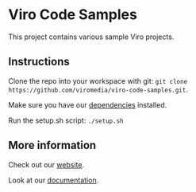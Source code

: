 # Viro Code Samples

This project contains various sample Viro projects.

## Instructions

Clone the repo into your workspace with git: `git clone https://github.com/viromedia/viro-code-samples.git`.

Make sure you have our [dependencies](http://docs.viromedia.com/docs/starting-a-new-viro-project#section-install-dependencies) installed.

Run the setup.sh script: `./setup.sh`

## More information

Check out our [website](http://www.viromedia.com/).

Look at our [documentation](http://docs.viromedia.com/).


